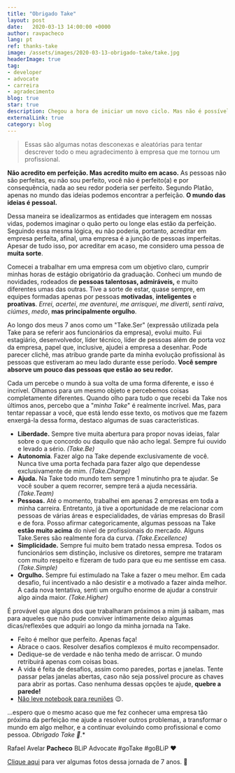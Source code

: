 ```yaml
---
title: "Obrigado Take"
layout: post
date:   2020-03-13 14:00:00 +0000
author: ravpacheco
lang: pt
ref: thanks-take
image: /assets/images/2020-03-13-obrigado-take/take.jpg
headerImage: true
tag: 
- developer
- advocate
- carreira
- agradecimento
blog: true
star: true
description: Chegou a hora de iniciar um novo ciclo. Mas não é possível fazer isso sem relembrar e agradecer por tudo aquilo conquistado no passado.
externalLink: true
category: blog
---
```


> Essas são algumas notas desconexas e aleatórias para tentar descrever todo o meu agradecimento à empresa que me tornou um profissional.

**Não acredito em perfeição. Mas acredito muito em acaso.** As pessoas não são perfeitas, eu não sou perfeito, você não é perfeito(a) e por consequência, nada ao seu redor poderia ser perfeito. Segundo Platão, apenas no mundo das ideias podemos encontrar a perfeição. **O mundo das ideias é pessoal.** 

Dessa maneira se idealizarmos as entidades que interagem em nossas vidas, podemos imaginar o quão perto ou longe elas estão da perfeição. Seguindo essa mesma lógica, eu não poderia, portanto, acreditar em empresa perfeita, afinal, uma empresa é a junção de pessoas imperfeitas. Apesar de tudo isso, por acreditar em acaso, me considero uma pessoa de **muita sorte**.

Comecei a trabalhar em uma empresa com um objetivo claro, cumprir minhas horas de estágio obrigatório da graduação. Conheci um mundo de novidades, rodeados de **pessoas talentosas, admiráveis,** e muito diferentes umas das outras. Tive a sorte de estar, quase sempre, em equipes formadas apenas por pessoas **motivadas**, **inteligentes** e **proativas**. *Errei*, *acertei*, *me aventurei*, *me arrisquei*, *me diverti*, *senti raiva*, *ciúmes*, *medo*, **mas principalmente orgulho**.

Ao longo dos meus 7 anos como um "Take.Ser" (expressão utilizada pela Take para se referir aos funcionários da empresa), evolui muito. Fui estagiário, desenvolvedor, líder técnico, líder de pessoas além de porta voz da empresa, papel que, inclusive, ajudei a empresa a desenhar. Pode parecer clichê, mas atribuo grande parte da minha evolução profissional às pessoas que estiveram ao meu lado durante esse período. **Você sempre absorve um pouco das pessoas que estão ao seu redor.**

Cada um percebe o mundo à sua volta de uma forma diferente, e isso é incrível. Olhamos para um mesmo objeto e percebemos coisas completamente diferentes. Quando olho para tudo o que recebi da Take nos últimos anos, percebo que a "*minha Take*" é realmente incrível. Mas, para tentar repassar a você, que está lendo esse texto, os motivos que me fazem enxergá-la dessa forma, destaco algumas de suas características.

- **Liberdade.** Sempre tive muita abertura para propor novas ideias, falar sobre o que concordo ou daquilo que não acho legal. Sempre fui ouvido e levado a sério. *(Take.Be)*
- **Autonomia**. Fazer algo na Take depende exclusivamente de você. Nunca tive uma porta fechada para fazer algo que dependesse exclusivamente de mim. *(Take.Charge)*
- **Ajuda.** Na Take todo mundo tem sempre 1 minutinho pra te ajudar. Se você souber a quem recorrer, sempre terá a ajuda necessária. *(Take.Team)*
- **Pessoas.** Até o momento, trabalhei em apenas 2 empresas em toda a minha carreira. Entretanto, já tive a oportunidade de me relacionar com pessoas de várias áreas e especialidades, de várias empresas do Brasil e de fora. Posso afirmar categoricamente, algumas pessoas na Take **estão muito acima** do nível de profissionais do mercado. Alguns Take.Seres são realmente fora da curva. *(Take.Excellence)*
- **Simplicidade.** Sempre fui muito bem tratado nessa empresa. Todos os funcionários sem distinção, inclusive os diretores, sempre me trataram com muito respeito e fizeram de tudo para que eu me sentisse em casa. *(Take.Simple)*
- **Orgulho.** Sempre fui estimulado na Take a fazer o meu melhor. Em cada desafio, fui incentivado a não desistir e a motivado a fazer ainda melhor. A cada nova tentativa, senti um orgulho enorme de ajudar a construir algo ainda maior. *(Take.Higher)*

É provável que alguns dos que trabalharam próximos a mim já saibam, mas para aqueles que não pude conviver intimamente deixo algumas dicas/reflexões que adquiri ao longo da minha jornada na Take.

- Feito é melhor que perfeito. Apenas faça!
- Abrace o caos. Resolver desafios complexos é muito recompensador.
- Dedique-se de verdade e não tenha medo de arriscar. O mundo retribuirá apenas com coisas boas.
- A vida é feita de desafios, assim como paredes, portas e janelas. Tente passar pelas janelas abertas, caso não seja possível procure as chaves para abrir as portas. Caso nenhuma dessas opções te ajude, **quebre a parede!**
- [Não leve notebook para reuniões](https://ravpacheco.com/reuniao-notebook/) 😉.

...espero que o mesmo acaso que me fez conhecer uma empresa tão próxima da perfeição me ajude a resolver outros problemas, a transformar o mundo em algo melhor, e a continuar evoluindo como profissional e como pessoa. **Obrigado Take* 👋.**

Rafael Avelar **Pacheco**
BLiP Advocate
#goTake #goBLiP ❤️

[Clique aqui](https://www.facebook.com/ravpacheco/media_set?set=a.2837660009647787&type=3) para ver algumas fotos dessa jornada de 7 anos. 🤳